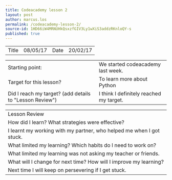 ```yaml
---
title: Codeacademy lesson 2
layout: post
author: marcus.los
permalink: /codeacademy-lesson-2/
source-id: 1HD66iW4MRNUHkQsxzfGIV3Ly1wXiS3addzRKnloQY-s
published: true
---
```

<table>
  <tr>
    <td>Title</td>
    <td>08/05/17</td>
    <td>Date</td>
    <td>20/02/17</td>
  </tr>
</table>


<table>
  <tr>
    <td>Starting point:</td>
    <td>We started codeacademy last week.</td>
  </tr>
  <tr>
    <td>Target for this lesson?</td>
    <td>To learn more about Python</td>
  </tr>
  <tr>
    <td>Did I reach my target? 
(add details to "Lesson Review")</td>
    <td> I think I definitely reached my target.</td>
  </tr>
</table>


<table>
  <tr>
    <td>Lesson Review</td>
  </tr>
  <tr>
    <td>How did I learn? What strategies were effective? </td>
  </tr>
  <tr>
    <td>
I learnt my working with my partner, who helped me when I got stuck.</td>
  </tr>
  <tr>
    <td>What limited my learning? Which habits do I need to work on? </td>
  </tr>
  <tr>
    <td>
What limited my learning was not asking my teacher or friends.</td>
  </tr>
  <tr>
    <td>What will I change for next time? How will I improve my learning?</td>
  </tr>
  <tr>
    <td>
Next time I will keep on persevering if I get stuck.</td>
  </tr>
</table>


